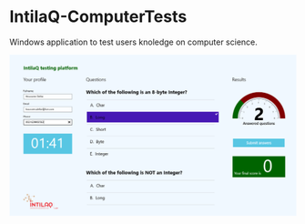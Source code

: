 # IntilaQ-ComputerTests

Windows application to test users knoledge on computer science.

<img src="https://github.com/HoussemDellai/IntilaQ-ComputerTests/blob/master/Screenshots/windows1.png"/>
